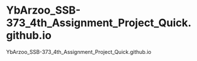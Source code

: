 # YbArzoo_SSB-373_4th_Assignment_Project_Quick.github.io
YbArzoo_SSB-373_4th_Assignment_Project_Quick.github.io
